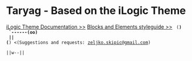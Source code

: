 # Taryag - Based on the iLogic Theme

[iLogic Theme Documentation >>](https://theme.ilogic-dev.net/knowledge-base/)
[Blocks and Elements styleguide >>](https://taryag.ilogic-dev.net/styleguide/)
<code>
        (__)<br>
`\------(oo)<br>
  ||    (__) <(Suggestions and requests: zeljko.skipic@gmail.com)<br>
  ||w--||
</code>